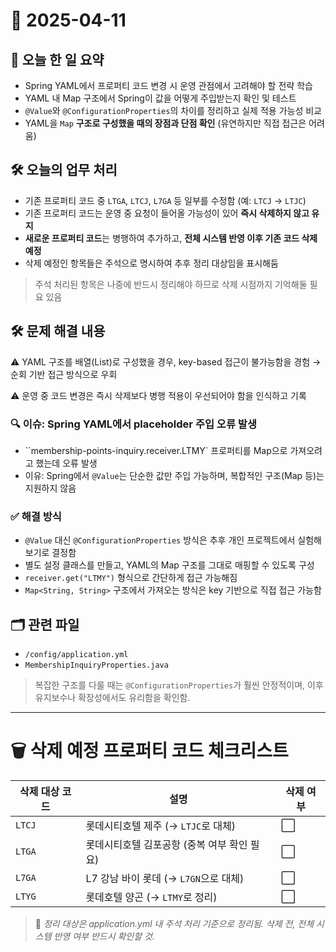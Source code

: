 # 📅 2025-04-11

## 🧠 오늘 한 일 요약

- Spring YAML에서 프로퍼티 코드 변경 시 운영 관점에서 고려해야 할 전략 학습
- YAML 내 Map 구조에서 Spring이 값을 어떻게 주입받는지 확인 및 테스트
- `@Value`와 `@ConfigurationProperties`의 차이를 정리하고 실제 적용 가능성 비교
- YAML을 `Map` **구조로 구성했을 때의 장점과 단점 확인** (유연하지만 직접 접근은 어려움)

## 🛠 오늘의 업무 처리

- 기존 프로퍼티 코드 중 `LTGA`, `LTCJ`, `L7GA` 등 일부를 수정함 (예: `LTCJ` → `LTJC`)
- 기존 프로퍼티 코드는 운영 중 요청이 들어올 가능성이 있어 **즉시 삭제하지 않고 유지**
- **새로운 프로퍼티 코드**는 병행하여 추가하고, **전체 시스템 반영 이후 기존 코드 삭제 예정**
- 삭제 예정인 항목들은 주석으로 명시하여 추후 정리 대상임을 표시해둠

> 주석 처리된 항목은 나중에 반드시 정리해야 하므로 삭제 시점까지 기억해둘 필요 있음

## 🛠 문제 해결 내용

⚠️ YAML 구조를 배열(List)로 구성했을 경우, key-based 접근이 불가능함을 경험 → 순회 기반 접근 방식으로 우회

⚠️ 운영 중 코드 변경은 즉시 삭제보다 병행 적용이 우선되어야 함을 인식하고 기록

### 🔍 이슈: Spring YAML에서 placeholder 주입 오류 발생

- ``membership-points-inquiry.receiver.LTMY` 프로퍼티를 Map으로 가져오려고 했는데 오류 발생
- 이유: Spring에서 `@Value`는 단순한 값만 주입 가능하며, 복합적인 구조(Map 등)는 지원하지 않음

### ✅ 해결 방식

- `@Value` 대신 `@ConfigurationProperties` 방식은 추후 개인 프로젝트에서 실험해보기로 결정함
- 별도 설정 클래스를 만들고, YAML의 Map 구조를 그대로 매핑할 수 있도록 구성
- `receiver.get("LTMY")` 형식으로 간단하게 접근 가능해짐
- `Map<String, String>` 구조에서 가져오는 방식은 key 기반으로 직접 접근 가능함

## 🗂 관련 파일

- `/config/application.yml`
- `MembershipInquiryProperties.java`

> 복잡한 구조를 다룰 때는 `@ConfigurationProperties`가 훨씬 안정적이며, 이후 유지보수나 확장성에서도 유리함을 확인함.

--- 

# 🗑 삭제 예정 프로퍼티 코드 체크리스트

| 삭제 대상 코드 | 설명 | 삭제 여부 |
|----------------|------|-----------|
| `LTCJ` | 롯데시티호텔 제주 (→ `LTJC`로 대체) | ⬜ |
| `LTGA` | 롯데시티호텔 김포공항 (중복 여부 확인 필요) | ⬜ |
| `L7GA` | L7 강남 바이 롯데 (→ `L7GN`으로 대체) | ⬜ |
| `LTYG` | 롯데호텔 양곤 (→ `LTMY`로 정리) | ⬜ |

> 🔔 *정리 대상은 application.yml 내 주석 처리 기준으로 정리됨. 삭제 전, 전체 시스템 반영 여부 반드시 확인할 것.*
